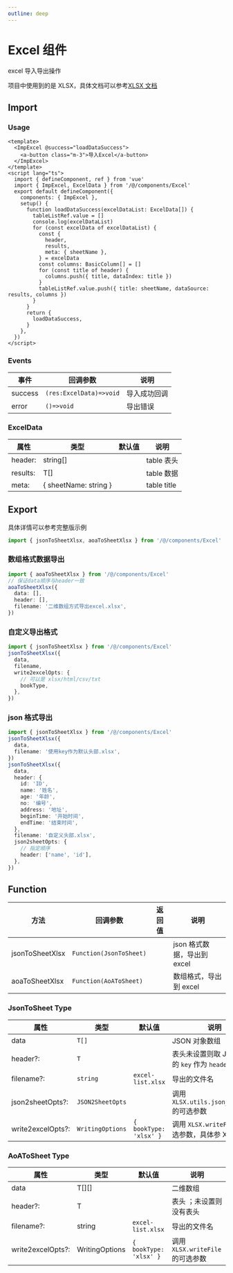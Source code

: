 ```yaml
---
outline: deep
---
```


# Excel 组件

excel 导入导出操作

项目中使用到的是 XLSX，具体文档可以参考[XLSX 文档](https://sheetjs.com/)

## Import

### Usage

```vue
<template>
  <ImpExcel @success="loadDataSuccess">
    <a-button class="m-3">导入Excel</a-button>
  </ImpExcel>
</template>
<script lang="ts">
  import { defineComponent, ref } from 'vue'
  import { ImpExcel, ExcelData } from '/@/components/Excel'
  export default defineComponent({
    components: { ImpExcel },
    setup() {
      function loadDataSuccess(excelDataList: ExcelData[]) {
        tableListRef.value = []
        console.log(excelDataList)
        for (const excelData of excelDataList) {
          const {
            header,
            results,
            meta: { sheetName },
          } = excelData
          const columns: BasicColumn[] = []
          for (const title of header) {
            columns.push({ title, dataIndex: title })
          }
          tableListRef.value.push({ title: sheetName, dataSource: results, columns })
        }
      }
      return {
        loadDataSuccess,
      }
    },
  })
</script>
```

### Events

| 事件      | 回调参数                    | 说明     |
|---------|-------------------------|--------|
| success | `(res:ExcelData)=>void` | 导入成功回调 |
| error   | `()=>void`              | 导出错误   |

### ExcelData

| 属性       | 类型                    | 默认值 | 说明          |
|----------|-----------------------|-----|-------------|
| header:  | string[]              |     | table 表头    |
| results: | T[]                   |     | table 数据    |
| meta:    | { sheetName: string } |     | table title |

## Export

具体详情可以参考完整版示例

```ts
import { jsonToSheetXlsx, aoaToSheetXlsx } from '/@/components/Excel'
```

### 数组格式数据导出

```ts
import { aoaToSheetXlsx } from '/@/components/Excel'
// 保证data顺序与header一致
aoaToSheetXlsx({
  data: [],
  header: [],
  filename: '二维数组方式导出excel.xlsx',
})
```

### 自定义导出格式

```ts
import { jsonToSheetXlsx } from '/@/components/Excel'
jsonToSheetXlsx({
  data,
  filename,
  write2excelOpts: {
    // 可以是 xlsx/html/csv/txt
    bookType,
  },
})
```

### json 格式导出

```ts
import { jsonToSheetXlsx } from '/@/components/Excel'
jsonToSheetXlsx({
  data,
  filename: '使用key作为默认头部.xlsx',
})
jsonToSheetXlsx({
  data,
  header: {
    id: 'ID',
    name: '姓名',
    age: '年龄',
    no: '编号',
    address: '地址',
    beginTime: '开始时间',
    endTime: '结束时间',
  },
  filename: '自定义头部.xlsx',
  json2sheetOpts: {
    // 指定顺序
    header: ['name', 'id'],
  },
})
```

## Function

| 方法              | 回调参数                    | 返回值 | 说明                  |
|-----------------|-------------------------|-----|---------------------|
| jsonToSheetXlsx | `Function(JsonToSheet)` |     | json 格式数据，导出到 excel |
| aoaToSheetXlsx  | `Function(AoAToSheet)`  |     | 数组格式，导出到 excel      |

### JsonToSheet Type

| 属性                | 类型               | 默认值                    | 说明                                    |
|-------------------|------------------|------------------------|---------------------------------------|
| data              | `T[]`            |                        | JSON 对象数组                             |
| header?:          | `T`             |                        | 表头未设置则取 JSON 对象的 `key` 作为 `header`    |
| filename?:        | `string`         | `excel-list.xlsx`      | 导出的文件名                                |
| json2sheetOpts?:  | `JSON2SheetOpts` |                        | 调用 `XLSX.utils.json_to_sheet` 的可选参数   |
| write2excelOpts?: | `WritingOptions` | `{ bookType: 'xlsx' }` | 调用 `XLSX.writeFile` 的可选参数，具体参 XLSX 文档 |

### AoAToSheet Type

| 属性                | 类型              | 默认值                    | 说明                        |
|-------------------|-----------------|------------------------|---------------------------|
| data              | T[][]          |                        | 二维数组                      |
| header?:          | T              |                        | 表头 ；未设置则没有表头              |
| filename?:        | string         | `excel-list.xlsx`      | 导出的文件名                    |
| write2excelOpts?: | WritingOptions | `{ bookType: 'xlsx' }` | 调用 `XLSX.writeFile` 的可选参数 |
